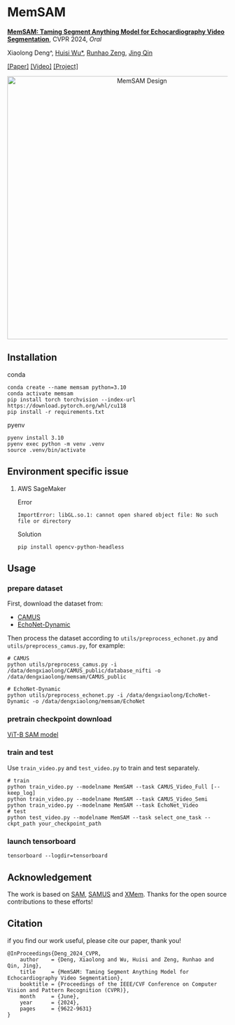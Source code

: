 # MemSAM
[**MemSAM: Taming Segment Anything Model for Echocardiography Video Segmentation**](https://openaccess.thecvf.com/content/CVPR2024/papers/Deng_MemSAM_Taming_Segment_Anything_Model_for_Echocardiography_Video_Segmentation_CVPR_2024_paper.pdf), CVPR 2024, _Oral_

Xiaolong Deng^, [Huisi Wu*](https://csse.szu.edu.cn/staff/~hswu/), [Runhao Zeng](https://zengrunhao.com/), [Jing Qin](https://research.polyu.edu.hk/en/persons/jing-qin)

[[Paper]](https://openaccess.thecvf.com/content/CVPR2024/papers/Deng_MemSAM_Taming_Segment_Anything_Model_for_Echocardiography_Video_Segmentation_CVPR_2024_paper.pdf) [[Video]](https://www.youtube.com/watch?v=N2usOkkNHQs) [[Project]](https://github.com/dengxl0520/MemSAM)
<!-- ![MemSAM Design](/assets/framework.jpg) -->

<div align=center>
<img src="/assets/framework.jpg" width="600" alt="MemSAM Design" />
</div>

<!-- The code will be uploaded later. -->

## Installation

conda
```
conda create --name memsam python=3.10
conda activate memsam
pip install torch torchvision --index-url https://download.pytorch.org/whl/cu118
pip install -r requirements.txt
```

pyenv
```
pyenv install 3.10
pyenv exec python -m venv .venv
source .venv/bin/activate
```

## Environment specific issue

1. AWS SageMaker

    Error
    ```
    ImportError: libGL.so.1: cannot open shared object file: No such file or directory
    ```

    Solution
    ```
    pip install opencv-python-headless
    ```

## Usage
### prepare dataset
First, download the dataset from:
- [CAMUS](https://www.creatis.insa-lyon.fr/Challenge/camus/index.html)
- [EchoNet-Dynamic](https://echonet.github.io/dynamic/index.html)
  
Then process the dataset according to `utils/preprocess_echonet.py` and `utils/preprocess_camus.py`, for example:

```
# CAMUS
python utils/preprocess_camus.py -i /data/dengxiaolong/CAMUS_public/database_nifti -o /data/dengxiaolong/memsam/CAMUS_public

# EchoNet-Dynamic
python utils/preprocess_echonet.py -i /data/dengxiaolong/EchoNet-Dynamic -o /data/dengxiaolong/memsam/EchoNet
```

### pretrain checkpoint download
[ViT-B SAM model](https://dl.fbaipublicfiles.com/segment_anything/sam_vit_b_01ec64.pth)

### train and test
Use `train_video.py` and `test_video.py` to train and test separately.
```
# train
python train_video.py --modelname MemSAM --task CAMUS_Video_Full [--keep_log]
python train_video.py --modelname MemSAM --task CAMUS_Video_Semi 
python train_video.py --modelname MemSAM --task EchoNet_Video 
# test
python test_video.py --modelname MemSAM --task select_one_task --ckpt_path your_checkpoint_path
```

### launch tensorboard
```
tensorboard --logdir=tensorboard
```
## Acknowledgement
The work is based on [SAM](https://github.com/facebookresearch/segment-anything), [SAMUS](https://github.com/xianlin7/SAMUS) and [XMem](https://github.com/hkchengrex/XMem). Thanks for the open source contributions to these efforts!

## Citation
if you find our work useful, please cite our paper, thank you!
```
@InProceedings{Deng_2024_CVPR,
    author    = {Deng, Xiaolong and Wu, Huisi and Zeng, Runhao and Qin, Jing},
    title     = {MemSAM: Taming Segment Anything Model for Echocardiography Video Segmentation},
    booktitle = {Proceedings of the IEEE/CVF Conference on Computer Vision and Pattern Recognition (CVPR)},
    month     = {June},
    year      = {2024},
    pages     = {9622-9631}
}
```
